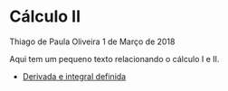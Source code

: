 Cálculo II
================
Thiago de Paula Oliveira
1 de Março de 2018

Aqui tem um pequeno texto relacionando o cálculo I e II.

-   [Derivada e integral definida](_concepts/integral_indefinida.html)
